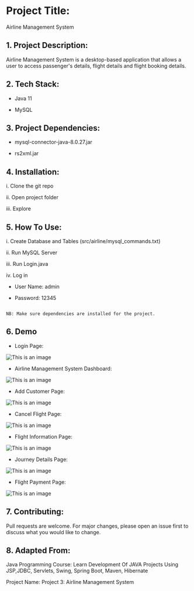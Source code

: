 # Project Title:

Airline Management System

## 1. Project Description:

Airline Management System is a desktop-based application that allows a user to access passenger's details, flight details and flight booking details.


## 2. Tech Stack:

- Java 11

- MySQL

## 3. Project Dependencies:

- mysql-connector-java-8.0.27.jar
  
- rs2xml.jar

## 4. Installation:

i. Clone the git repo


ii. Open project folder

iii. Explore

## 5. How To Use:

i. Create Database and Tables (src/airline/mysql_commands.txt)

ii. Run MySQL Server

iii. Run Login.java

iv. Log in 

- User Name: admin

- Password: 12345

```

NB: Make sure dependencies are installed for the project.
```

## 6. Demo

- Login Page:

![This is an image](src/screenshot/login.png)

- Airline Management System Dashboard:

![This is an image](src/screenshot/dashboard.png)

- Add Customer Page:

![This is an image](src/screenshot/add_customer.png)

- Cancel Flight Page:

![This is an image](src/screenshot/cancel.png)

- Flight Information Page:

![This is an image](src/screenshot/flight_info.png)

- Journey Details Page:

![This is an image](src/screenshot/journey_details.png)

- Flight Payment Page:

![This is an image](src/screenshot/payment.png)


## 7. Contributing:

Pull requests are welcome. For major changes, please open an issue first to discuss what you would like to change.


## 8. Adapted From: 

Java Programming Course: Learn Development Of JAVA Projects Using JSP,JDBC, Servlets, Swing, Spring Boot, Maven, Hibernate

Project Name: Project 3: Airline Management System

